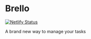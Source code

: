 # Brello

[![Netlify Status](https://api.netlify.com/api/v1/badges/68640486-8a18-4112-a5d2-9b959ca3c7c3/deploy-status)](https://app.netlify.com/sites/brello-intesive/deploys)

A brand new way to manage your tasks

